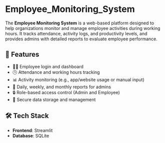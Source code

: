# Employee_Monitoring_System


The **Employee Monitoring System** is a web-based platform designed to help organizations monitor and manage employee activities during working hours. It tracks attendance, activity logs, and productivity levels, and provides admins with detailed reports to evaluate employee performance.

## 🚀 Features

- 🧑‍💼 Employee login and dashboard
- 🕒 Attendance and working hours tracking
- 📊 Activity monitoring (e.g., app/website usage or manual input)
- 📅 Daily, weekly, and monthly reports for admins
- 🔒 Role-based access control (Admin and Employee)
- 📁 Secure data storage and management

## 🛠️ Tech Stack

- **Frontend**: Streamlit
- **Database**: SQLite



